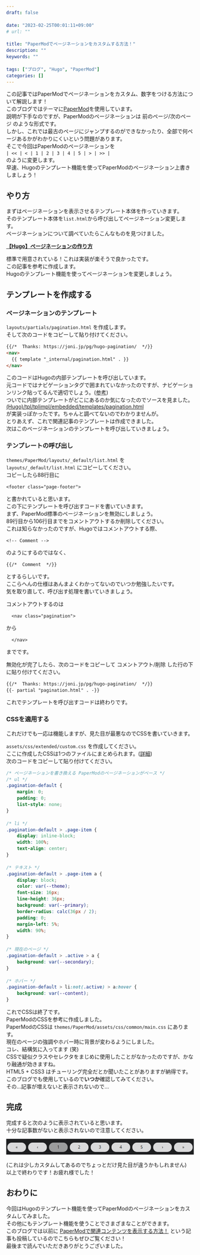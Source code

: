 ```yaml
---
draft: false

date: "2023-02-25T00:01:11+09:00"
# url: ""

title: "PaperModでページネーションをカスタムする方法！"
description: ""
keywords: ""

tags: ["ブログ", "Hugo", "PaperMod"]
categories: []
---
```



この記事ではPaperModでページネーションをカスタム、数字をつける方法について解説します！  
このブログではテーマに[PaperMod](https://github.com/adityatelange/hugo-PaperMod)を使用しています。  
説明が下手なのですが、PaperModのページネーションは 前のページ/次のページ のような形式です。  
しかし、これでは最古のページにジャンプするのができなかったり、全部で何ページあるかがわかりにくいという問題があります。  
そこで今回はPaperModのページネーションを  
`| << | < | 1 | 2 | 3 | 4 | 5 | > | >> |`  
のように変更します。  
早速、Hugoのテンプレート機能を使ってPaperModのページネーション上書きしましょう！

## やり方

まずはページネーションを表示させるテンプレート本体を作っていきます。  
そのテンプレート本体を`list.html`から呼び出してページネーション変更します。  
ページネーションについて調べていたらこんなものを見つけました。  

**[【Hugo】ページネーションの作り方](https://joni.jp/pg/hugo-pagination/)**  

標準で用意されている！これは実装が楽そうで良かったです。  
この記事を参考に作成します。  
Hugoのテンプレート機能を使ってページネーションを変更しましょう。  

## テンプレートを作成する

### ページネーションのテンプレート

`layouts/partials/pagination.html` を作成します。  
そして次のコードをコピーして貼り付けてください。

```html
{{/*  Thanks: https://joni.jp/pg/hugo-pagination/  */}}
<nav>
  {{ template "_internal/pagination.html" . }}
</nav>
```

このコードはHugoの内部テンプレートを呼び出しています。  
元コードではナビゲーションタグで囲まれていなかったのですが、ナビゲーションリンク貼ってるんで適切でしょう。([参考](https://zenn.dev/tak_dcxi/articles/a8c9c37a0a3fe1#%E3%83%98%E3%83%83%E3%83%80%E3%83%BC%E3%83%A1%E3%83%8B%E3%83%A5%E3%83%BC%E3%81%AF-nav-%E3%81%A7%E5%9B%B2%E3%82%80))  
ついでに内部テンプレートがどこにあるのか気になったのでソースを見ました。  
[(Hugo)/tpl/tplimpl/embedded/templates/pagination.html](https://github.com/gohugoio/hugo/blob/master/tpl/tplimpl/embedded/templates/pagination.html)  
が実装っぽかったです。ちゃんと調べてないのでわかりませんが。  
とりあえず、これで関連記事のテンプレートは作成できました。  
次はこのページネーションのテンプレートを呼び出していきましょう。

### テンプレートの呼び出し

`themes/PaperMod/layouts/_default/list.html` を `layouts/_default/list.html` にコピーしてください。  
コピーしたら88行目に

```html{linenostart=88}
<footer class="page-footer">
```

と書かれていると思います。  
この下にテンプレートを呼び出すコードを書いていきます。  
まず、PaperMod標準のページネーションを無効にしましょう。  
89行目から106行目までをコメントアウトするか削除してください。  
これは知らなかったのですが、Hugoではコメントアウトする際、  

```html{linenos=false}
<!-- Comment -->
```

のようにするのではなく、  

```html{linenos=false}
{{/*  Comment  */}}
```

とするらしいです。  
ここらへんの仕様はあんまよくわかってないのでいつか勉強したいです。  
気を取り直して、呼び出す処理を書いていきましょう。  

コメントアウトするのは  

```html{linenostart=89}
  <nav class="pagination">
```

から

```html{linenostart=106}
  </nav>
```

までです。  

無効化が完了したら、次のコードをコピーして コメントアウト/削除 した行の下に貼り付けてください。  

```html
{{/*  Thanks: https://joni.jp/pg/hugo-pagination/  */}}
{{- partial "pagination.html" . -}}
```

これでテンプレートを呼び出すコードは終わりです。  

### CSSを適用する

これだけでも一応は機能しますが、見た目が最悪なのでCSSを書いていきます。  

`assets/css/extended/custom.css` を作成してください。  
ここに作成したCSSは1つのファイルにまとめられます。([詳細](https://github.com/adityatelange/hugo-PaperMod/wiki/FAQs#bundling-custom-css-with-themes-assets))  
次のコードをコピーして貼り付けてください。  

```css
/* ページネーションを書き換える PaperModのページネーションがベース */
/* ul */
.pagination-default {
    margin: 0;
    padding: 0;
    list-style: none;
}

/* li */
.pagination-default > .page-item {
    display: inline-block;
    width: 100%;
    text-align: center;
}

/* テキスト */
.pagination-default > .page-item a {
    display: block;
    color: var(--theme);
    font-size: 16px;
    line-height: 36px;
    background: var(--primary);
    border-radius: calc(36px / 2);
    padding: 0;
    margin-left: 5%;
    width: 90%;
}

/* 現在のページ */
.pagination-default > .active > a {
    background: var(--secondary);
}

/* ホバー */
.pagination-default > li:not(.active) > a:hover {
    background: var(--content);
}
```

これでCSSは終了です。  
PaperModのCSSを参考に作成しました。  
PaperModのCSSは `themes/PaperMod/assets/css/common/main.css` にあります。  
現在のページの強調やホバー時に背景が変わるようにしました。  
コレ、結構気に入ってます (笑)  
CSSで疑似クラスやセレクタをまじめに使用したことがなかったのですが、かなり融通が効きますね。  
HTML5 + CSS3 はチューリング完全だとか聞いたことがありますが納得です。  
このブログでも使用しているので**いつか**確認してみてください。  
その...記事が増えないと表示されないので...

## 完成

完成すると次のように表示されていると思います。  
十分な記事数がないと表示されないので注意してください。  

![完成したページネーションの見た目](/img/papermod-custom-pagination/result.png)

(これは少しカスタムしてあるのでちょっとだけ見た目が違うかもしれません)  
以上で終わりです！お疲れ様でした！  

## おわりに

今回はHugoのテンプレート機能を使ってPaperModのページネーションをカスタムしてみました。  
その他にもテンプレート機能を使うことでさまざまなことができます。  
このブログでは以前に [PaperModで関連コンテンツを表示する方法！](/posts/papermod-related/) という記事も投稿しているのでこちらもぜひご覧ください！  
最後まで読んでいただきありがとうございました。  
